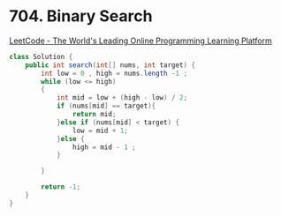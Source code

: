 # 704. Binary Search

[LeetCode - The World's Leading Online Programming Learning Platform](https://leetcode.com/problems/binary-search/)

```java
class Solution {
    public int search(int[] nums, int target) {
        int low = 0 , high = nums.length -1 ;
        while (low <= high)
        {
            int mid = low + (high - low) / 2;
            if (nums[mid] == target){
                return mid;
            }else if (nums[mid] < target) {
                low = mid + 1;
            }else {
                high = mid - 1 ;
            }

        }

        return -1;
    }
}
```